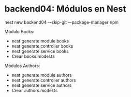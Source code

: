 
# backend04: Módulos en Nest

nest new backend04 --skip-git --package-manager npm

Módulo Books:
* nest generate module books
* nest generate controller books
* nest generate service books
* Crear books.model.ts

Módulos Authors:
* nest generate module authors
* nest generate controller authors
* nest generate service authors
* Crear authors.model.ts

